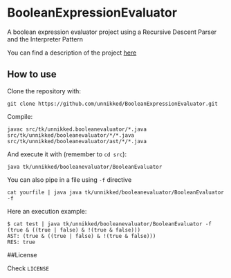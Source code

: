 BooleanExpressionEvaluator
===================

A boolean expression evaluator project using a Recursive Descent Parser and the Interpreter Pattern

You can find a description of the project [here](https://unnikked.ga/how-to-evaluate-a-boolean-expression)

## How to use

Clone the repository with: 

```
git clone https://github.com/unnikked/BooleanExpressionEvaluator.git
```

Compile:

```
javac src/tk/unnikked.booleanevaluator/*.java src/tk/unnikked/booleanevaluator/*/*.java src/tk/unnikked/booleanevaluator/ast/*/*.java
```

And execute it with (remember to `cd src`): 

```
java tk/unnikked/booleanevaluator/BooleanEvaluator
```

You can also pipe in a file using `-f` directive

```
cat yourfile | java java tk/unnikked/booleanevaluator/BooleanEvaluator -f
```

Here an execution example:

```
$ cat test | java tk/unnikked/booleanevaluator/BooleanEvaluator -f
(true & ((true | false) & !(true & false)))
AST: (true & ((true | false) & !(true & false)))
RES: true
```

##License

Check `LICENSE`